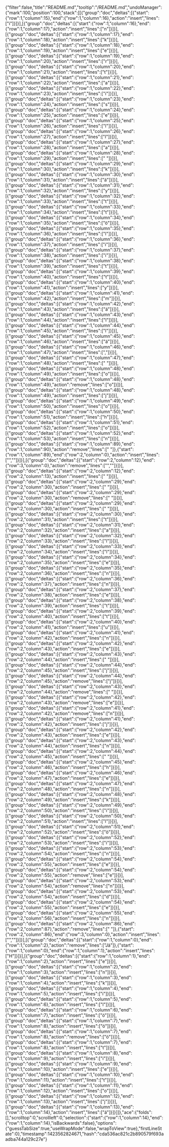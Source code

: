 {"filter":false,"title":"README.md","tooltip":"/README.md","undoManager":{"mark":100,"position":100,"stack":[[{"group":"doc","deltas":[{"start":{"row":1,"column":15},"end":{"row":1,"column":16},"action":"insert","lines":["i"]}]}],[{"group":"doc","deltas":[{"start":{"row":1,"column":16},"end":{"row":1,"column":17},"action":"insert","lines":["n"]}]}],[{"group":"doc","deltas":[{"start":{"row":1,"column":17},"end":{"row":1,"column":18},"action":"insert","lines":["k"]}]}],[{"group":"doc","deltas":[{"start":{"row":1,"column":18},"end":{"row":1,"column":19},"action":"insert","lines":["e"]}]}],[{"group":"doc","deltas":[{"start":{"row":1,"column":19},"end":{"row":1,"column":20},"action":"insert","lines":["r"]}]}],[{"group":"doc","deltas":[{"start":{"row":1,"column":20},"end":{"row":1,"column":21},"action":"insert","lines":["t"]}]}],[{"group":"doc","deltas":[{"start":{"row":1,"column":21},"end":{"row":1,"column":22},"action":"insert","lines":["a"]}]}],[{"group":"doc","deltas":[{"start":{"row":1,"column":22},"end":{"row":1,"column":23},"action":"insert","lines":["i"]}]}],[{"group":"doc","deltas":[{"start":{"row":1,"column":23},"end":{"row":1,"column":24},"action":"insert","lines":["s"]}]}],[{"group":"doc","deltas":[{"start":{"row":1,"column":24},"end":{"row":1,"column":25},"action":"insert","lines":["e"]}]}],[{"group":"doc","deltas":[{"start":{"row":1,"column":25},"end":{"row":1,"column":26},"action":"insert","lines":["l"]}]}],[{"group":"doc","deltas":[{"start":{"row":1,"column":26},"end":{"row":1,"column":27},"action":"insert","lines":["l"]}]}],[{"group":"doc","deltas":[{"start":{"row":1,"column":27},"end":{"row":1,"column":28},"action":"insert","lines":["a"]}]}],[{"group":"doc","deltas":[{"start":{"row":1,"column":28},"end":{"row":1,"column":29},"action":"insert","lines":[" "]}]}],[{"group":"doc","deltas":[{"start":{"row":1,"column":29},"end":{"row":1,"column":30},"action":"insert","lines":["k"]}]}],[{"group":"doc","deltas":[{"start":{"row":1,"column":30},"end":{"row":1,"column":31},"action":"insert","lines":["ä"]}]}],[{"group":"doc","deltas":[{"start":{"row":1,"column":31},"end":{"row":1,"column":32},"action":"insert","lines":["y"]}]}],[{"group":"doc","deltas":[{"start":{"row":1,"column":32},"end":{"row":1,"column":33},"action":"insert","lines":["t"]}]}],[{"group":"doc","deltas":[{"start":{"row":1,"column":33},"end":{"row":1,"column":34},"action":"insert","lines":["t"]}]}],[{"group":"doc","deltas":[{"start":{"row":1,"column":34},"end":{"row":1,"column":35},"action":"insert","lines":["ö"]}]}],[{"group":"doc","deltas":[{"start":{"row":1,"column":35},"end":{"row":1,"column":36},"action":"insert","lines":["l"]}]}],[{"group":"doc","deltas":[{"start":{"row":1,"column":36},"end":{"row":1,"column":37},"action":"insert","lines":["i"]}]}],[{"group":"doc","deltas":[{"start":{"row":1,"column":37},"end":{"row":1,"column":38},"action":"insert","lines":["i"]}]}],[{"group":"doc","deltas":[{"start":{"row":1,"column":38},"end":{"row":1,"column":39},"action":"insert","lines":["t"]}]}],[{"group":"doc","deltas":[{"start":{"row":1,"column":39},"end":{"row":1,"column":40},"action":"insert","lines":["t"]}]}],[{"group":"doc","deltas":[{"start":{"row":1,"column":40},"end":{"row":1,"column":41},"action":"insert","lines":["y"]}]}],[{"group":"doc","deltas":[{"start":{"row":1,"column":41},"end":{"row":1,"column":42},"action":"insert","lines":["m"]}]}],[{"group":"doc","deltas":[{"start":{"row":1,"column":42},"end":{"row":1,"column":43},"action":"insert","lines":["ä"]}]}],[{"group":"doc","deltas":[{"start":{"row":1,"column":43},"end":{"row":1,"column":44},"action":"insert","lines":["l"]}]}],[{"group":"doc","deltas":[{"start":{"row":1,"column":44},"end":{"row":1,"column":45},"action":"insert","lines":["l"]}]}],[{"group":"doc","deltas":[{"start":{"row":1,"column":45},"end":{"row":1,"column":46},"action":"insert","lines":["ä"]}]}],[{"group":"doc","deltas":[{"start":{"row":1,"column":46},"end":{"row":1,"column":47},"action":"insert","lines":[","]}]}],[{"group":"doc","deltas":[{"start":{"row":1,"column":47},"end":{"row":1,"column":48},"action":"insert","lines":[" "]}]}],[{"group":"doc","deltas":[{"start":{"row":1,"column":48},"end":{"row":1,"column":49},"action":"insert","lines":["o"]}]}],[{"group":"doc","deltas":[{"start":{"row":1,"column":48},"end":{"row":1,"column":49},"action":"remove","lines":["o"]}]}],[{"group":"doc","deltas":[{"start":{"row":1,"column":48},"end":{"row":1,"column":49},"action":"insert","lines":["j"]}]}],[{"group":"doc","deltas":[{"start":{"row":1,"column":49},"end":{"row":1,"column":50},"action":"insert","lines":["o"]}]}],[{"group":"doc","deltas":[{"start":{"row":1,"column":50},"end":{"row":1,"column":51},"action":"insert","lines":["h"]}]}],[{"group":"doc","deltas":[{"start":{"row":1,"column":51},"end":{"row":1,"column":52},"action":"insert","lines":["o"]}]}],[{"group":"doc","deltas":[{"start":{"row":1,"column":52},"end":{"row":1,"column":53},"action":"insert","lines":["n"]}]}],[{"group":"doc","deltas":[{"start":{"row":1,"column":89},"end":{"row":1,"column":90},"action":"remove","lines":[" "]},{"start":{"row":1,"column":89},"end":{"row":2,"column":0},"action":"insert","lines":["",""]}]}],[{"group":"doc","deltas":[{"start":{"row":2,"column":12},"end":{"row":3,"column":0},"action":"remove","lines":["",""]}]}],[{"group":"doc","deltas":[{"start":{"row":2,"column":12},"end":{"row":2,"column":13},"action":"insert","lines":[" "]}]}],[{"group":"doc","deltas":[{"start":{"row":2,"column":29},"end":{"row":2,"column":30},"action":"insert","lines":[" "]}]}],[{"group":"doc","deltas":[{"start":{"row":2,"column":29},"end":{"row":2,"column":30},"action":"remove","lines":[" "]}]}],[{"group":"doc","deltas":[{"start":{"row":2,"column":29},"end":{"row":2,"column":30},"action":"insert","lines":[" "]}]}],[{"group":"doc","deltas":[{"start":{"row":2,"column":30},"end":{"row":2,"column":31},"action":"insert","lines":["t"]}]}],[{"group":"doc","deltas":[{"start":{"row":2,"column":31},"end":{"row":2,"column":32},"action":"insert","lines":["a"]}]}],[{"group":"doc","deltas":[{"start":{"row":2,"column":32},"end":{"row":2,"column":33},"action":"insert","lines":["l"]}]}],[{"group":"doc","deltas":[{"start":{"row":2,"column":33},"end":{"row":2,"column":34},"action":"insert","lines":["l"]}]}],[{"group":"doc","deltas":[{"start":{"row":2,"column":34},"end":{"row":2,"column":35},"action":"insert","lines":["e"]}]}],[{"group":"doc","deltas":[{"start":{"row":2,"column":35},"end":{"row":2,"column":36},"action":"insert","lines":["n"]}]}],[{"group":"doc","deltas":[{"start":{"row":2,"column":36},"end":{"row":2,"column":37},"action":"insert","lines":["n"]}]}],[{"group":"doc","deltas":[{"start":{"row":2,"column":37},"end":{"row":2,"column":38},"action":"insert","lines":["e"]}]}],[{"group":"doc","deltas":[{"start":{"row":2,"column":38},"end":{"row":2,"column":39},"action":"insert","lines":["t"]}]}],[{"group":"doc","deltas":[{"start":{"row":2,"column":39},"end":{"row":2,"column":40},"action":"insert","lines":["t"]}]}],[{"group":"doc","deltas":[{"start":{"row":2,"column":40},"end":{"row":2,"column":41},"action":"insert","lines":["u"]}]}],[{"group":"doc","deltas":[{"start":{"row":2,"column":41},"end":{"row":2,"column":42},"action":"insert","lines":["n"]}]}],[{"group":"doc","deltas":[{"start":{"row":2,"column":42},"end":{"row":2,"column":43},"action":"insert","lines":["e"]}]}],[{"group":"doc","deltas":[{"start":{"row":2,"column":43},"end":{"row":2,"column":44},"action":"insert","lines":[" "]}]}],[{"group":"doc","deltas":[{"start":{"row":2,"column":44},"end":{"row":2,"column":45},"action":"insert","lines":["j"]}]}],[{"group":"doc","deltas":[{"start":{"row":2,"column":44},"end":{"row":2,"column":45},"action":"remove","lines":["j"]}]}],[{"group":"doc","deltas":[{"start":{"row":2,"column":43},"end":{"row":2,"column":44},"action":"remove","lines":[" "]}]}],[{"group":"doc","deltas":[{"start":{"row":2,"column":42},"end":{"row":2,"column":43},"action":"remove","lines":["e"]}]}],[{"group":"doc","deltas":[{"start":{"row":2,"column":41},"end":{"row":2,"column":42},"action":"remove","lines":["n"]}]}],[{"group":"doc","deltas":[{"start":{"row":2,"column":41},"end":{"row":2,"column":42},"action":"insert","lines":["j"]}]}],[{"group":"doc","deltas":[{"start":{"row":2,"column":42},"end":{"row":2,"column":43},"action":"insert","lines":["e"]}]}],[{"group":"doc","deltas":[{"start":{"row":2,"column":43},"end":{"row":2,"column":44},"action":"insert","lines":["n"]}]}],[{"group":"doc","deltas":[{"start":{"row":2,"column":44},"end":{"row":2,"column":45},"action":"insert","lines":[" "]}]}],[{"group":"doc","deltas":[{"start":{"row":2,"column":45},"end":{"row":2,"column":46},"action":"insert","lines":["h"]}]}],[{"group":"doc","deltas":[{"start":{"row":2,"column":46},"end":{"row":2,"column":47},"action":"insert","lines":["e"]}]}],[{"group":"doc","deltas":[{"start":{"row":2,"column":47},"end":{"row":2,"column":48},"action":"insert","lines":["n"]}]}],[{"group":"doc","deltas":[{"start":{"row":2,"column":48},"end":{"row":2,"column":49},"action":"insert","lines":["k"]}]}],[{"group":"doc","deltas":[{"start":{"row":2,"column":49},"end":{"row":2,"column":50},"action":"insert","lines":["i"]}]}],[{"group":"doc","deltas":[{"start":{"row":2,"column":50},"end":{"row":2,"column":51},"action":"insert","lines":["l"]}]}],[{"group":"doc","deltas":[{"start":{"row":2,"column":51},"end":{"row":2,"column":52},"action":"insert","lines":["ö"]}]}],[{"group":"doc","deltas":[{"start":{"row":2,"column":52},"end":{"row":2,"column":53},"action":"insert","lines":["i"]}]}],[{"group":"doc","deltas":[{"start":{"row":2,"column":53},"end":{"row":2,"column":54},"action":"insert","lines":["n"]}]}],[{"group":"doc","deltas":[{"start":{"row":2,"column":54},"end":{"row":2,"column":55},"action":"insert","lines":["e"]}]}],[{"group":"doc","deltas":[{"start":{"row":2,"column":54},"end":{"row":2,"column":55},"action":"remove","lines":["e"]}]}],[{"group":"doc","deltas":[{"start":{"row":2,"column":53},"end":{"row":2,"column":54},"action":"remove","lines":["n"]}]}],[{"group":"doc","deltas":[{"start":{"row":2,"column":53},"end":{"row":2,"column":54},"action":"insert","lines":["d"]}]}],[{"group":"doc","deltas":[{"start":{"row":2,"column":54},"end":{"row":2,"column":55},"action":"insert","lines":["e"]}]}],[{"group":"doc","deltas":[{"start":{"row":2,"column":55},"end":{"row":2,"column":56},"action":"insert","lines":["n"]}]}],[{"group":"doc","deltas":[{"start":{"row":2,"column":86},"end":{"row":2,"column":87},"action":"remove","lines":[" "]},{"start":{"row":2,"column":86},"end":{"row":3,"column":0},"action":"insert","lines":["",""]}]}],[{"group":"doc","deltas":[{"start":{"row":1,"column":0},"end":{"row":1,"column":2},"action":"remove","lines":["Jä"]},{"start":{"row":1,"column":0},"end":{"row":1,"column":1},"action":"insert","lines":["H"]}]}],[{"group":"doc","deltas":[{"start":{"row":1,"column":1},"end":{"row":1,"column":2},"action":"insert","lines":["e"]}]}],[{"group":"doc","deltas":[{"start":{"row":1,"column":2},"end":{"row":1,"column":3},"action":"insert","lines":["n"]}]}],[{"group":"doc","deltas":[{"start":{"row":1,"column":3},"end":{"row":1,"column":4},"action":"insert","lines":["k"]}]}],[{"group":"doc","deltas":[{"start":{"row":1,"column":4},"end":{"row":1,"column":5},"action":"insert","lines":["i"]}]}],[{"group":"doc","deltas":[{"start":{"row":1,"column":5},"end":{"row":1,"column":6},"action":"insert","lines":["l"]}]}],[{"group":"doc","deltas":[{"start":{"row":1,"column":6},"end":{"row":1,"column":7},"action":"insert","lines":["ö"]}]}],[{"group":"doc","deltas":[{"start":{"row":1,"column":7},"end":{"row":1,"column":8},"action":"insert","lines":["ö"]}]}],[{"group":"doc","deltas":[{"start":{"row":1,"column":7},"end":{"row":1,"column":8},"action":"remove","lines":["ö"]}]}],[{"group":"doc","deltas":[{"start":{"row":1,"column":7},"end":{"row":1,"column":8},"action":"insert","lines":["t"]}]}],[{"group":"doc","deltas":[{"start":{"row":1,"column":8},"end":{"row":1,"column":9},"action":"insert","lines":["i"]}]}],[{"group":"doc","deltas":[{"start":{"row":1,"column":9},"end":{"row":1,"column":10},"action":"insert","lines":["e"]}]}],[{"group":"doc","deltas":[{"start":{"row":1,"column":10},"end":{"row":1,"column":11},"action":"insert","lines":["t"]}]}],[{"group":"doc","deltas":[{"start":{"row":1,"column":11},"end":{"row":1,"column":12},"action":"insert","lines":["o"]}]}],[{"group":"doc","deltas":[{"start":{"row":1,"column":12},"end":{"row":1,"column":13},"action":"insert","lines":["j"]}]}],[{"group":"doc","deltas":[{"start":{"row":1,"column":13},"end":{"row":1,"column":14},"action":"insert","lines":["ä"]}]}]]},"ace":{"folds":[],"scrolltop":0,"scrollleft":0,"selection":{"start":{"row":1,"column":14},"end":{"row":1,"column":14},"isBackwards":false},"options":{"guessTabSize":true,"useWrapMode":false,"wrapToView":true},"firstLineState":0},"timestamp":1423562824671,"hash":"cda536ac821c2b890579f693aadba744a129c27e"}